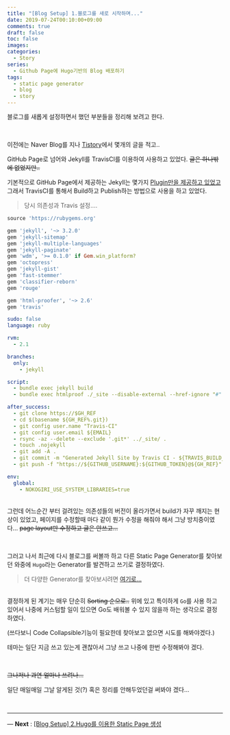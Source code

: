 ```yaml
---
title: "[Blog Setup] 1.블로그를 새로 시작하며..."
date: 2019-07-24T00:10:00+09:00
comments: true
draft: false
toc: false
images:
categories:
  - Story
series:
  - Github Page에 Hugo기반의 Blog 배포하기
tags:
  - static page generator
  - blog
  - story
---
```


블로그를 새롭게 설정하면서 했던 부분들을 정리해 보려고 한다.

​    

이전에는 Naver Blog를 지나 [Tistory](https://blog.skyserv.kr)에서 몇개의 글을 적고..  

GitHub Page로 넘어와 Jekyll를 TravisCI를 이용하여 사용하고 있었다. ~~글은 하나밖에 없었지만..~~

기본적으로 GitHub Page에서 제공하는 Jekyll는 몇가지 [Plugin만을 제공하고 있었고](https://help.github.com/en/articles/configuring-jekyll-plugins) 그래서 TravisCI를 통해서 Build하고 Publish하는 방법으로 사용을 하고 있었다.  
  
> 당시 의존성과 Travis 설정.…
```ruby
source 'https://rubygems.org'

gem 'jekyll', '~> 3.2.0'
gem 'jekyll-sitemap'
gem 'jekyll-multiple-languages'
gem 'jekyll-paginate'
gem 'wdm', '>= 0.1.0' if Gem.win_platform?
gem 'octopress'
gem 'jekyll-gist'
gem 'fast-stemmer'
gem 'classifier-reborn'
gem 'rouge'

gem 'html-proofer', '~> 2.6'
gem 'travis'
```

```yaml
sudo: false
language: ruby

rvm:
  - 2.1

branches:
  only:
    - jekyll

script:
  - bundle exec jekyll build
  - bundle exec htmlproof ./_site --disable-external --href-ignore "#"

after_success:
  - git clone https://$GH_REF
  - cd $(basename ${GH_REF%.git})
  - git config user.name "Travis-CI"
  - git config user.email ${EMAIL}
  - rsync -az --delete --exclude '.git*' ../_site/ .
  - touch .nojekyll
  - git add -A .
  - git commit -m "Generated Jekyll Site by Travis CI - ${TRAVIS_BUILD_NUMBER}"
  - git push -f "https://${GITHUB_USERNAME}:${GITHUB_TOKEN}@${GH_REF}" ${TARGET_BRANCH} > /dev/null 2>&1

env:
  global:
    - NOKOGIRI_USE_SYSTEM_LIBRARIES=true
```
\
그런데 어느순간 부터 걸려있는 의존성들의 버전이 올라가면서 build가 자꾸 깨지는 현상이 있었고, 페이지를 수정할때 마다 같이 뭔가 수정을 해줘야 해서 그냥 방치중이였다… ~~page layout만 수정하고 글은 안쓰고…~~

​    

그러고 나서 최근에 다시 블로그를 써볼까 하고 다른 Static Page Generator를 찾아보던 와중에 `Hugo`라는 Generator를 발견하고 쓰기로 결정하였다. 

> 더 다양한 Generator를 찾아보시려면 [여기로…](https://www.staticgen.com/)

\
결정하게 된 계기는 매우 단순히 ~~Sorting 순으로..~~ 위에 있고 특이하게 `Go`를 사용 하고 있어서 나중에 커스텀할 일이 있으면 Go도 배워볼 수 있지 않을까 하는 생각으로 결정 하였다. 

(쓰다보니 Code Collapsible기능이 필요한데 찾아보고 없으면 시도를 해봐야겠다.)



테마는 일단 지금 쓰고 있는게 괜찮아서 그냥 쓰고 나중에 한번 수정해봐야 겠다.

​    

~~그나저나 과연 얼마나 쓰려나...~~

일단 매일매일 그날 알게된 것(?) 혹은 정리를 안해두었던걸 써봐야 겠다...

​    

----

— **Next** : [[Blog Setup] 2.Hugo를 이용한 Static Page 생성](/posts/dev/2019/08/hugo_basic)

